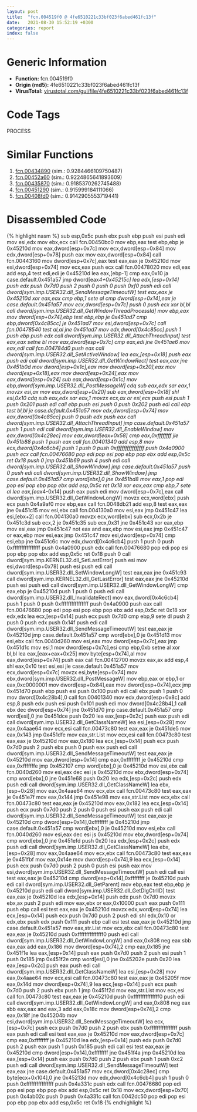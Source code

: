 ```yaml
---
layout: post
title:  "fcn.004519f0 @ 4fe6510221c33bf023f6abed461fc13f"
date:   2021-08-30 15:52:19 +0300
categories: report
index: false
---
```


# Generic Information
- **Function:** fcn.004519f0
- **Origin (md5):** 4fe6510221c33bf023f6abed461fc13f
- **VirusTotal:** [virustotal.com/gui/file/4fe6510221c33bf023f6abed461fc13f][virustotal_ref]

# Code Tags
<span class="tag" id="PROCESS">PROCESS</span>


# Similar Functions

1. [fcn.00434890][similar_1_ref] (sim.: 0.9284466109750487)
2. [fcn.00452a60][similar_2_ref] (sim.: 0.9224865641893609)
3. [fcn.00435870][similar_3_ref] (sim.: 0.9185370262745488)
4. [fcn.00451290][similar_4_ref] (sim.: 0.915999184111066)
5. [fcn.00408fd0][similar_5_ref] (sim.: 0.9142905553719441)


# Disassembled Code

{% highlight nasm %}
sub esp,0x5c
push ebx
push ebp
push esi
push edi
mov esi,edx
mov ebx,ecx
call fcn.00450bc0
mov ebp,eax
test ebp,ebp
je 0x45210d
mov eax,dword[esp+0x7c]
mov ecx,dword[esp+0x84]
mov edx,dword[esp+0x78]
push eax
mov eax,dword[esp+0x84]
call fcn.00443160
mov dword[esp+0x7c],eax
test eax,eax
je 0x45210d
mov esi,dword[esp+0x74]
mov ecx,eax
push ecx
call fcn.00478020
mov edi,eax
add esp,4
test edi,edi
je 0x45210d
lea eax,[ebp-1]
cmp eax,0x10
ja case.default.0x451a57
jmp dword[eax*4+0x45215c]
lea edx,[esp+0x14]
push edx
push 0x7d0
push 2
push 0
push 0
push 0xf0
push edi
call dword[sym.imp.USER32.dll_SendMessageTimeoutW]
test eax,eax
je 0x45210d
xor eax,eax
cmp ebp,1
sete al
cmp dword[esp+0x14],eax
je case.default.0x451a57
mov ecx,dword[esp+0x7c]
push 0
push ecx
xor bl,bl
call dword[sym.imp.USER32.dll_GetWindowThreadProcessId]
mov ebp,eax
mov dword[esp+0x74],ebp
test ebp,ebp
je 0x451ad7
cmp ebp,dword[0x4c85cc]
je 0x451ad7
mov esi,dword[esp+0x7c]
call fcn.00478540
test al,al
jne 0x451ad7
mov edx,dword[0x4c85cc]
push 1
push ebp
push edx
call dword[sym.imp.USER32.dll_AttachThreadInput]
test eax,eax
setne bl
mov eax,dword[esp+0x7c]
cmp eax,edi
jne 0x451ae6
mov eax,edi
call fcn.004784d0
push eax
call dword[sym.imp.USER32.dll_SetActiveWindow]
lea eax,[esp+0x18]
push eax
push edi
call dword[sym.imp.USER32.dll_GetWindowRect]
test eax,eax
jne 0x451b0d
mov dword[esp+0x1c],eax
mov dword[esp+0x20],eax
mov dword[esp+0x18],eax
mov dword[esp+0x24],eax
mov eax,dword[esp+0x24]
sub eax,dword[esp+0x1c]
mov ebp,dword[sym.imp.USER32.dll_PostMessageW]
cdq
sub eax,edx
sar eax,1
movzx esi,ax
mov eax,dword[esp+0x20]
sub eax,dword[esp+0x18]
shl esi,0x10
cdq
sub eax,edx
sar eax,1
movzx ecx,ax
or esi,ecx
push esi
push 1
push 0x201
push edi
call ebp
push esi
push 0
push 0x202
push edi
call ebp
test bl,bl
je case.default.0x451a57
mov edx,dword[esp+0x74]
mov eax,dword[0x4c85cc]
push 0
push edx
push eax
call dword[sym.imp.USER32.dll_AttachThreadInput]
jmp case.default.0x451a57
push 1
push edi
call dword[sym.imp.USER32.dll_EnableWindow]
mov eax,dword[0x4c28ec]
mov eax,dword[eax+0x58]
cmp eax,0xffffffff
jle 0x451b88
push 1
push eax
call fcn.00401340
add esp,8
mov ecx,dword[0x4c6cb4]
push 1
push 0
push 0xffffffffffffffff
push 0x4a0900
push ecx
call fcn.00476680
pop edi
pop esi
pop ebp
pop ebx
add esp,0x5c
ret 0x18
push 0
jmp 0x451b69
push 4
push edi
call dword[sym.imp.USER32.dll_ShowWindow]
jmp case.default.0x451a57
push 0
push edi
call dword[sym.imp.USER32.dll_ShowWindow]
jmp case.default.0x451a57
cmp word[ebx],0
jne 0x451bd8
mov eax,1
pop edi
pop esi
pop ebp
pop ebx
add esp,0x5c
ret 0x18
xor eax,eax
cmp ebp,7
sete al
lea eax,[eax*4-0x14]
push eax
push edi
mov dword[esp+0x7c],eax
call dword[sym.imp.USER32.dll_GetWindowLongW]
movzx ecx,word[ebx]
push ecx
push 0x4a9af0
mov ebp,eax
call fcn.0048db21
add esp,8
test eax,eax
jne 0x451c15
mov esi,ebx
call fcn.004130a0
mov esi,eax
jmp 0x451c47
lea esi,[ebx+2]
call fcn.004130a0
movzx ecx,word[ebx]
sub ecx,0x2b
je 0x451c3d
sub ecx,2
je 0x451c35
sub ecx,0x31
jne 0x451c43
xor eax,ebp
mov esi,eax
jmp 0x451c47
not eax
and eax,ebp
mov esi,eax
jmp 0x451c47
or eax,ebp
mov esi,eax
jmp 0x451c47
mov esi,dword[esp+0x74]
cmp esi,ebp
jne 0x451c6c
mov edx,dword[0x4c6cb4]
push 1
push 0
push 0xffffffffffffffff
push 0x4a0900
push edx
call fcn.00476680
pop edi
pop esi
pop ebp
pop ebx
add esp,0x5c
ret 0x18
push 0
call dword[sym.imp.KERNEL32.dll_SetLastError]
push esi
mov esi,dword[esp+0x78]
push esi
push edi
call dword[sym.imp.USER32.dll_SetWindowLongW]
test eax,eax
jne 0x451c93
call dword[sym.imp.KERNEL32.dll_GetLastError]
test eax,eax
jne 0x45210d
push esi
push edi
call dword[sym.imp.USER32.dll_GetWindowLongW]
cmp eax,ebp
je 0x45210d
push 1
push 0
push edi
call dword[sym.imp.USER32.dll_InvalidateRect]
mov eax,dword[0x4c6cb4]
push 1
push 0
push 0xffffffffffffffff
push 0x4a0900
push eax
call fcn.00476680
pop edi
pop esi
pop ebp
pop ebx
add esp,0x5c
ret 0x18
xor edx,edx
lea ecx,[esp+0x14]
push ecx
push 0x7d0
cmp ebp,9
sete dl
push 2
push 0
push edx
push 0x14f
push edi
call dword[sym.imp.USER32.dll_SendMessageTimeoutW]
test eax,eax
je 0x45210d
jmp case.default.0x451a57
cmp word[ebx],0
je 0x451d13
mov esi,ebx
call fcn.0040d260
mov esi,eax
mov dword[esp+0x7c],eax
jmp 0x451d1c
mov esi,1
mov dword[esp+0x7c],esi
cmp ebp,0xb
setne al
xor bl,bl
lea eax,[eax+eax+0x25]
mov byte[esp+0x74],al
mov eax,dword[esp+0x74]
push eax
call fcn.00412700
movzx eax,ax
add esp,4
shl eax,0x10
test esi,esi
jle case.default.0x451a57
mov ecx,dword[esp+0x7c]
movzx esi,byte[esp+0x74]
mov ebx,dword[sym.imp.USER32.dll_PostMessageW]
mov ebp,eax
or ebp,1
or eax,0xc0000001
mov dword[esp+0x84],eax
mov dword[esp+0x74],ecx
jmp 0x451d70
push ebp
push esi
push 0x100
push edi
call ebx
push 1
push 0
mov dword[0x4c28b4],0
call fcn.00401340
mov edx,dword[esp+0x8c]
add esp,8
push edx
push esi
push 0x101
push edi
mov dword[0x4c28b4],1
call ebx
dec dword[esp+0x74]
jne 0x451d70
jmp case.default.0x451a57
cmp word[esi],0
jne 0x451dce
push 0x20
lea eax,[esp+0x2c]
push eax
push edi
call dword[sym.imp.USER32.dll_GetClassNameW]
lea esi,[esp+0x28]
mov eax,0x4aae64
mov ecx,esi
call fcn.00473c80
test eax,eax
je 0x451de5
mov eax,0x143
jmp 0x451dfe
mov eax,str.List
mov ecx,esi
call fcn.00473c80
test eax,eax
je 0x45210d
mov eax,0x180
lea ecx,[esp+0x14]
push ecx
push 0x7d0
push 2
push ebx
push 0
push eax
push edi
call dword[sym.imp.USER32.dll_SendMessageTimeoutW]
test eax,eax
je 0x45210d
mov eax,dword[esp+0x14]
cmp eax,0xffffffff
je 0x45210d
cmp eax,0xfffffffe
jmp 0x452107
cmp word[ebx],0
je 0x45210d
mov esi,ebx
call fcn.0040d260
mov esi,eax
dec esi
js 0x45210d
mov ebx,dword[esp+0x74]
cmp word[ebx],0
jne 0x451e68
push 0x20
lea edx,[esp+0x2c]
push edx
push edi
call dword[sym.imp.USER32.dll_GetClassNameW]
lea ebx,[esp+0x28]
mov eax,0x4aae64
mov ecx,ebx
call fcn.00473c80
test eax,eax
je 0x451e7f
mov eax,0x144
jmp 0x451e98
mov eax,str.List
mov ecx,ebx
call fcn.00473c80
test eax,eax
je 0x45210d
mov eax,0x182
lea ecx,[esp+0x14]
push ecx
push 0x7d0
push 2
push 0
push esi
push eax
push edi
call dword[sym.imp.USER32.dll_SendMessageTimeoutW]
test eax,eax
je 0x45210d
cmp dword[esp+0x14],0xffffffff
je 0x45210d
jmp case.default.0x451a57
cmp word[ebx],0
je 0x45210d
mov esi,ebx
call fcn.0040d260
mov esi,eax
dec esi
js 0x45210d
mov ebx,dword[esp+0x74]
cmp word[ebx],0
jne 0x451efd
push 0x20
lea edx,[esp+0x2c]
push edx
push edi
call dword[sym.imp.USER32.dll_GetClassNameW]
lea ebx,[esp+0x28]
mov eax,0x4aae64
mov ecx,ebx
call fcn.00473c80
test eax,eax
je 0x451fbf
mov eax,0x14e
mov dword[esp+0x74],9
lea ecx,[esp+0x14]
push ecx
push 0x7d0
push 2
push 0
push esi
push eax
mov esi,dword[sym.imp.USER32.dll_SendMessageTimeoutW]
push edi
call esi
test eax,eax
je 0x45210d
cmp dword[esp+0x14],0xffffffff
je 0x45210d
push edi
call dword[sym.imp.USER32.dll_GetParent]
mov ebp,eax
test ebp,ebp
je 0x45210d
push edi
call dword[sym.imp.USER32.dll_GetDlgCtrlID]
test eax,eax
je 0x45210d
lea edx,[esp+0x14]
push edx
push 0x7d0
movzx ebx,ax
push 2
push edi
mov eax,ebx
or eax,0x10000
push eax
push 0x111
push ebp
call esi
test eax,eax
je 0x45210d
movzx edx,word[esp+0x74]
lea ecx,[esp+0x14]
push ecx
push 0x7d0
push 2
push edi
shl edx,0x10
or edx,ebx
push edx
push 0x111
push ebp
call esi
test eax,eax
je 0x45210d
jmp case.default.0x451a57
mov eax,str.List
mov ecx,ebx
call fcn.00473c80
test eax,eax
je 0x45210d
push 0xfffffffffffffff0
push edi
call dword[sym.imp.USER32.dll_GetWindowLongW]
and eax,0x808
neg eax
sbb eax,eax
add eax,0x186
mov dword[esp+0x74],2
cmp eax,0x185
jne 0x451f1e
lea eax,[esp+0x14]
push eax
push 0x7d0
push 2
push esi
push 1
push 0x185
jmp 0x451f2e
cmp word[esi],0
jne 0x45202e
push 0x20
lea eax,[esp+0x2c]
push eax
push edi
call dword[sym.imp.USER32.dll_GetClassNameW]
lea esi,[esp+0x28]
mov eax,0x4aae64
mov ecx,esi
call fcn.00473c80
test eax,eax
je 0x45205f
mov eax,0x14d
mov dword[esp+0x74],9
lea ecx,[esp+0x14]
push ecx
push 0x7d0
push 2
push ebx
push 1
jmp 0x451f2d
mov eax,str.List
mov ecx,esi
call fcn.00473c80
test eax,eax
je 0x45210d
push 0xfffffffffffffff0
push edi
call dword[sym.imp.USER32.dll_GetWindowLongW]
and eax,0x808
neg eax
sbb eax,eax
and eax,3
add eax,0x18c
mov dword[esp+0x74],2
cmp eax,0x18f
jne 0x45204b
mov esi,dword[sym.imp.USER32.dll_SendMessageTimeoutW]
lea ecx,[esp+0x7c]
push ecx
push 0x7d0
push 2
push ebx
push 0xffffffffffffffff
push eax
push edi
call esi
test eax,eax
je 0x45210d
mov eax,dword[esp+0x7c]
cmp eax,0xffffffff
je 0x45210d
lea edx,[esp+0x14]
push edx
push 0x7d0
push 2
push eax
push 1
push 0x185
push edi
call esi
test eax,eax
je 0x45210d
cmp dword[esp+0x14],0xffffffff
jne 0x451f4a
jmp 0x45210d
lea eax,[esp+0x14]
push eax
push 0x7d0
push 2
push ebx
push 1
push 0xc2
push edi
call dword[sym.imp.USER32.dll_SendMessageTimeoutW]
test eax,eax
jne case.default.0x451a57
mov ecx,dword[0x4c28ec]
cmp byte[ecx+0x104],0
jne 0x45213d
mov edx,dword[0x4c6cb4]
push 1
push 0
push 0xffffffffffffffff
push 0x4a331c
push edx
call fcn.00476680
pop edi
pop esi
pop ebp
pop ebx
add esp,0x5c
ret 0x18
mov ecx,dword[esp+0x70]
push 0x4ab02c
push 0
push 0x4a331c
call fcn.0042dc50
pop edi
pop esi
pop ebp
pop ebx
add esp,0x5c
ret 0x18
{% endhighlight %}


[similar_1_ref]: /report/fcn.00434890@4fe6510221c33bf023f6abed461fc13f
[similar_2_ref]: /report/fcn.00452a60@4fe6510221c33bf023f6abed461fc13f
[similar_3_ref]: /report/fcn.00435870@4fe6510221c33bf023f6abed461fc13f
[similar_4_ref]: /report/fcn.00451290@4fe6510221c33bf023f6abed461fc13f
[similar_5_ref]: /report/fcn.00408fd0@065d95e046989885ac0aa05648eeda39
[virustotal_ref]: https://www.virustotal.com/gui/file/4fe6510221c33bf023f6abed461fc13f
